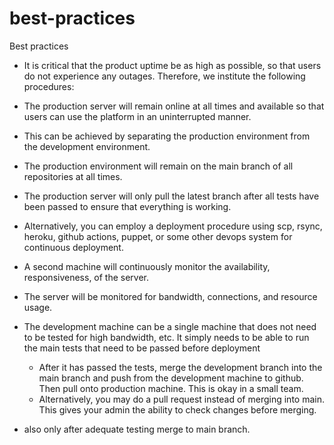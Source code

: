 # best-practices
Best practices

- It is critical that the product uptime be as high as possible, so that users do not experience any outages. Therefore, we institute the following procedures:
- The production server will remain online at all times and available so that users can use the platform in an uninterrupted manner. 
- This can be achieved by separating the production environment from the development environment.
- The production environment will remain on the main branch of all repositories at all times.
- The production server will only pull the latest branch after all tests have been passed to ensure that everything is working.
- Alternatively, you can employ a deployment procedure using scp, rsync, heroku, github actions, puppet, or some other devops system for continuous deployment.
- A second machine will continuously monitor the availability, responsiveness, of the server.
- The server will be monitored for bandwidth, connections, and resource usage.
- The development machine can be a single machine that does not need to be tested for high bandwidth, etc. It simply needs to be able to run the main tests that need to be passed before deployment
	- After it has passed the tests, merge the development branch into the main branch and push from the development machine to github. Then pull onto production machine. This is okay in a small team.
	- Alternatively, you may do a pull request instead of merging into main. This gives your admin the ability to check changes before merging.

- also only after adequate testing merge to main branch.
